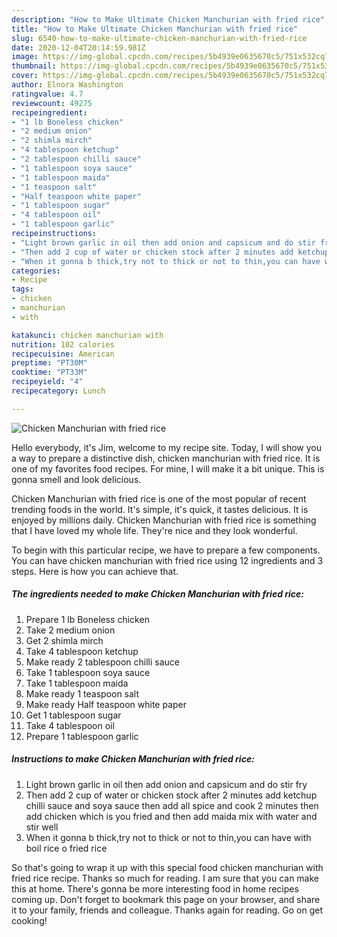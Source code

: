 ```yaml
---
description: "How to Make Ultimate Chicken Manchurian with fried rice"
title: "How to Make Ultimate Chicken Manchurian with fried rice"
slug: 6540-how-to-make-ultimate-chicken-manchurian-with-fried-rice
date: 2020-12-04T20:14:59.981Z
image: https://img-global.cpcdn.com/recipes/5b4939e0635670c5/751x532cq70/chicken-manchurian-with-fried-rice-recipe-main-photo.jpg
thumbnail: https://img-global.cpcdn.com/recipes/5b4939e0635670c5/751x532cq70/chicken-manchurian-with-fried-rice-recipe-main-photo.jpg
cover: https://img-global.cpcdn.com/recipes/5b4939e0635670c5/751x532cq70/chicken-manchurian-with-fried-rice-recipe-main-photo.jpg
author: Elnora Washington
ratingvalue: 4.7
reviewcount: 49275
recipeingredient:
- "1 lb Boneless chicken"
- "2 medium onion"
- "2 shimla mirch"
- "4 tablespoon ketchup"
- "2 tablespoon chilli sauce"
- "1 tablespoon soya sauce"
- "1 tablespoon maida"
- "1 teaspoon salt"
- "Half teaspoon white paper"
- "1 tablespoon sugar"
- "4 tablespoon oil"
- "1 tablespoon garlic"
recipeinstructions:
- "Light brown garlic in oil then add onion and capsicum and do stir fry"
- "Then add 2 cup of water or chicken stock after 2 minutes add ketchup chilli sauce and soya sauce then add all spice and cook 2 minutes then add chicken which is you fried and then add maida mix with water and stir well"
- "When it gonna b thick,try not to thick or not to thin,you can have with boil rice o fried rice"
categories:
- Recipe
tags:
- chicken
- manchurian
- with

katakunci: chicken manchurian with 
nutrition: 102 calories
recipecuisine: American
preptime: "PT30M"
cooktime: "PT33M"
recipeyield: "4"
recipecategory: Lunch

---
```



![Chicken Manchurian with fried rice](https://img-global.cpcdn.com/recipes/5b4939e0635670c5/751x532cq70/chicken-manchurian-with-fried-rice-recipe-main-photo.jpg)

Hello everybody, it's Jim, welcome to my recipe site. Today, I will show you a way to prepare a distinctive dish, chicken manchurian with fried rice. It is one of my favorites food recipes. For mine, I will make it a bit unique. This is gonna smell and look delicious.



Chicken Manchurian with fried rice is one of the most popular of recent trending foods in the world. It's simple, it's quick, it tastes delicious. It is enjoyed by millions daily. Chicken Manchurian with fried rice is something that I have loved my whole life. They're nice and they look wonderful.


To begin with this particular recipe, we have to prepare a few components. You can have chicken manchurian with fried rice using 12 ingredients and 3 steps. Here is how you can achieve that.

<!--inarticleads1-->

##### The ingredients needed to make Chicken Manchurian with fried rice:

1. Prepare 1 lb Boneless chicken
1. Take 2 medium onion
1. Get 2 shimla mirch
1. Take 4 tablespoon ketchup
1. Make ready 2 tablespoon chilli sauce
1. Take 1 tablespoon soya sauce
1. Take 1 tablespoon maida
1. Make ready 1 teaspoon salt
1. Make ready Half teaspoon white paper
1. Get 1 tablespoon sugar
1. Take 4 tablespoon oil
1. Prepare 1 tablespoon garlic




<!--inarticleads2-->

##### Instructions to make Chicken Manchurian with fried rice:

1. Light brown garlic in oil then add onion and capsicum and do stir fry
1. Then add 2 cup of water or chicken stock after 2 minutes add ketchup chilli sauce and soya sauce then add all spice and cook 2 minutes then add chicken which is you fried and then add maida mix with water and stir well
1. When it gonna b thick,try not to thick or not to thin,you can have with boil rice o fried rice




So that's going to wrap it up with this special food chicken manchurian with fried rice recipe. Thanks so much for reading. I am sure that you can make this at home. There's gonna be more interesting food in home recipes coming up. Don't forget to bookmark this page on your browser, and share it to your family, friends and colleague. Thanks again for reading. Go on get cooking!
